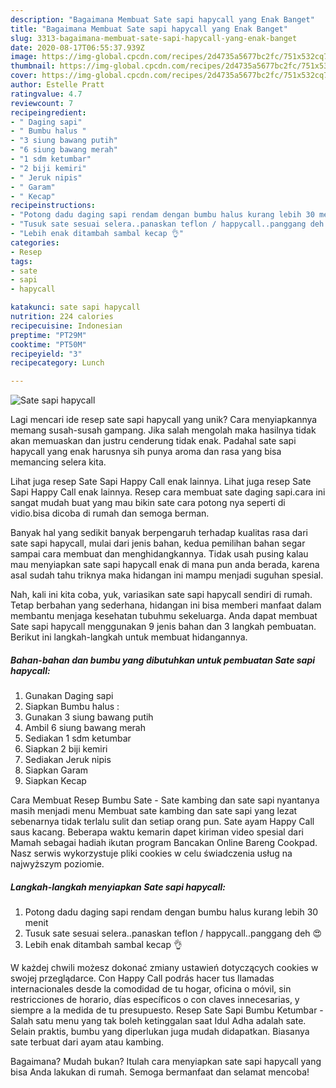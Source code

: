 ```yaml
---
description: "Bagaimana Membuat Sate sapi hapycall yang Enak Banget"
title: "Bagaimana Membuat Sate sapi hapycall yang Enak Banget"
slug: 3313-bagaimana-membuat-sate-sapi-hapycall-yang-enak-banget
date: 2020-08-17T06:55:37.939Z
image: https://img-global.cpcdn.com/recipes/2d4735a5677bc2fc/751x532cq70/sate-sapi-hapycall-foto-resep-utama.jpg
thumbnail: https://img-global.cpcdn.com/recipes/2d4735a5677bc2fc/751x532cq70/sate-sapi-hapycall-foto-resep-utama.jpg
cover: https://img-global.cpcdn.com/recipes/2d4735a5677bc2fc/751x532cq70/sate-sapi-hapycall-foto-resep-utama.jpg
author: Estelle Pratt
ratingvalue: 4.7
reviewcount: 7
recipeingredient:
- " Daging sapi"
- " Bumbu halus "
- "3 siung bawang putih"
- "6 siung bawang merah"
- "1 sdm ketumbar"
- "2 biji kemiri"
- " Jeruk nipis"
- " Garam"
- " Kecap"
recipeinstructions:
- "Potong dadu daging sapi rendam dengan bumbu halus kurang lebih 30 menit"
- "Tusuk sate sesuai selera..panaskan teflon / happycall..panggang deh 😍"
- "Lebih enak ditambah sambal kecap 👌"
categories:
- Resep
tags:
- sate
- sapi
- hapycall

katakunci: sate sapi hapycall 
nutrition: 224 calories
recipecuisine: Indonesian
preptime: "PT29M"
cooktime: "PT50M"
recipeyield: "3"
recipecategory: Lunch

---
```



![Sate sapi hapycall](https://img-global.cpcdn.com/recipes/2d4735a5677bc2fc/751x532cq70/sate-sapi-hapycall-foto-resep-utama.jpg)

Lagi mencari ide resep sate sapi hapycall yang unik? Cara menyiapkannya memang susah-susah gampang. Jika salah mengolah maka hasilnya tidak akan memuaskan dan justru cenderung tidak enak. Padahal sate sapi hapycall yang enak harusnya sih punya aroma dan rasa yang bisa memancing selera kita.

Lihat juga resep Sate Sapi Happy Call enak lainnya. Lihat juga resep Sate Sapi Happy Call enak lainnya. Resep cara membuat sate daging sapi.cara ini sangat mudah buat yang mau bikin sate cara potong nya seperti di vidio.bisa dicoba di rumah dan semoga berman.

Banyak hal yang sedikit banyak berpengaruh terhadap kualitas rasa dari sate sapi hapycall, mulai dari jenis bahan, kedua pemilihan bahan segar sampai cara membuat dan menghidangkannya. Tidak usah pusing kalau mau menyiapkan sate sapi hapycall enak di mana pun anda berada, karena asal sudah tahu triknya maka hidangan ini mampu menjadi suguhan spesial.


Nah, kali ini kita coba, yuk, variasikan sate sapi hapycall sendiri di rumah. Tetap berbahan yang sederhana, hidangan ini bisa memberi manfaat dalam membantu menjaga kesehatan tubuhmu sekeluarga. Anda dapat membuat Sate sapi hapycall menggunakan 9 jenis bahan dan 3 langkah pembuatan. Berikut ini langkah-langkah untuk membuat hidangannya.

<!--inarticleads1-->

##### Bahan-bahan dan bumbu yang dibutuhkan untuk pembuatan Sate sapi hapycall:

1. Gunakan  Daging sapi
1. Siapkan  Bumbu halus :
1. Gunakan 3 siung bawang putih
1. Ambil 6 siung bawang merah
1. Sediakan 1 sdm ketumbar
1. Siapkan 2 biji kemiri
1. Sediakan  Jeruk nipis
1. Siapkan  Garam
1. Siapkan  Kecap


Cara Membuat Resep Bumbu Sate - Sate kambing dan sate sapi nyantanya masih menjadi menu Membuat sate kambing dan sate sapi yang lezat sebenarnya tidak terlalu sulit dan setiap orang pun. Sate ayam Happy Call saus kacang. Beberapa waktu kemarin dapet kiriman video spesial dari Mamah sebagai hadiah ikutan program Bancakan Online Bareng Cookpad. Nasz serwis wykorzystuje pliki cookies w celu świadczenia usług na najwyższym poziomie. 

<!--inarticleads2-->

##### Langkah-langkah menyiapkan Sate sapi hapycall:

1. Potong dadu daging sapi rendam dengan bumbu halus kurang lebih 30 menit
1. Tusuk sate sesuai selera..panaskan teflon / happycall..panggang deh 😍
1. Lebih enak ditambah sambal kecap 👌


W każdej chwili możesz dokonać zmiany ustawień dotyczących cookies w swojej przeglądarce. Con Happy Call podrás hacer tus llamadas internacionales desde la comodidad de tu hogar, oficina o móvil, sin restricciones de horario, días específicos o con claves innecesarias, y siempre a la medida de tu presupuesto. Resep Sate Sapi Bumbu Ketumbar - Salah satu menu yang tak boleh ketinggalan saat Idul Adha adalah sate. Selain praktis, bumbu yang diperlukan juga mudah didapatkan. Biasanya sate terbuat dari ayam atau kambing. 

Bagaimana? Mudah bukan? Itulah cara menyiapkan sate sapi hapycall yang bisa Anda lakukan di rumah. Semoga bermanfaat dan selamat mencoba!
